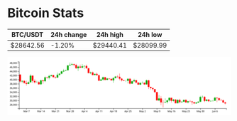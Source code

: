 # Bitcoin Stats

BTC/USDT|24h change|24h high|24h low|
|---|---|---|---|
|$28642.56|-1.20%|$29440.41|$28099.99|

<img src="./chart.svg">
